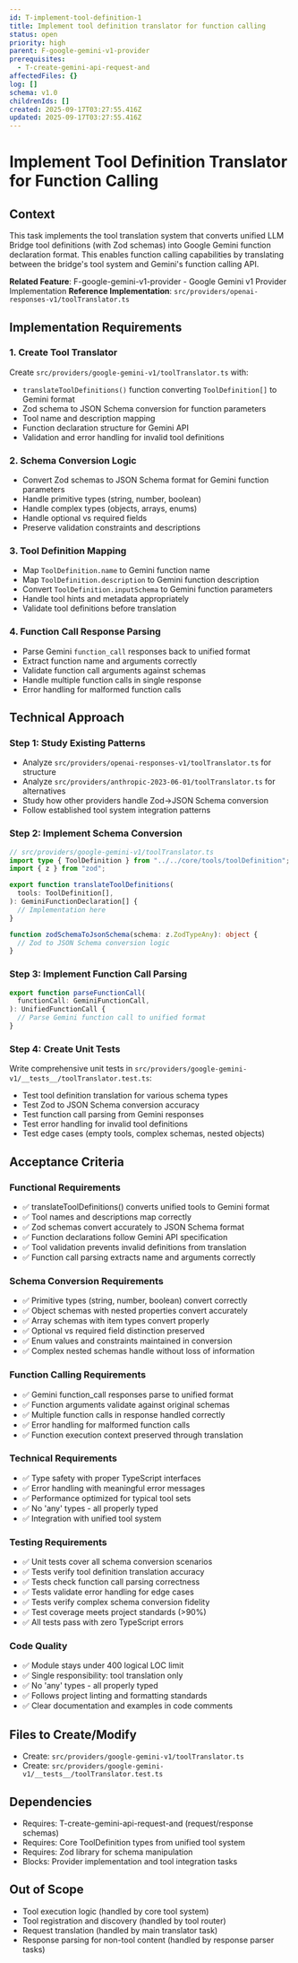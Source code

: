 ```yaml
---
id: T-implement-tool-definition-1
title: Implement tool definition translator for function calling
status: open
priority: high
parent: F-google-gemini-v1-provider
prerequisites:
  - T-create-gemini-api-request-and
affectedFiles: {}
log: []
schema: v1.0
childrenIds: []
created: 2025-09-17T03:27:55.416Z
updated: 2025-09-17T03:27:55.416Z
---
```


# Implement Tool Definition Translator for Function Calling

## Context

This task implements the tool translation system that converts unified LLM Bridge tool definitions (with Zod schemas) into Google Gemini function declaration format. This enables function calling capabilities by translating between the bridge's tool system and Gemini's function calling API.

**Related Feature**: F-google-gemini-v1-provider - Google Gemini v1 Provider Implementation
**Reference Implementation**: `src/providers/openai-responses-v1/toolTranslator.ts`

## Implementation Requirements

### 1. Create Tool Translator

Create `src/providers/google-gemini-v1/toolTranslator.ts` with:

- `translateToolDefinitions()` function converting `ToolDefinition[]` to Gemini format
- Zod schema to JSON Schema conversion for function parameters
- Tool name and description mapping
- Function declaration structure for Gemini API
- Validation and error handling for invalid tool definitions

### 2. Schema Conversion Logic

- Convert Zod schemas to JSON Schema format for Gemini function parameters
- Handle primitive types (string, number, boolean)
- Handle complex types (objects, arrays, enums)
- Handle optional vs required fields
- Preserve validation constraints and descriptions

### 3. Tool Definition Mapping

- Map `ToolDefinition.name` to Gemini function name
- Map `ToolDefinition.description` to Gemini function description
- Convert `ToolDefinition.inputSchema` to Gemini function parameters
- Handle tool hints and metadata appropriately
- Validate tool definitions before translation

### 4. Function Call Response Parsing

- Parse Gemini `function_call` responses back to unified format
- Extract function name and arguments correctly
- Validate function call arguments against schemas
- Handle multiple function calls in single response
- Error handling for malformed function calls

## Technical Approach

### Step 1: Study Existing Patterns

- Analyze `src/providers/openai-responses-v1/toolTranslator.ts` for structure
- Analyze `src/providers/anthropic-2023-06-01/toolTranslator.ts` for alternatives
- Study how other providers handle Zod→JSON Schema conversion
- Follow established tool system integration patterns

### Step 2: Implement Schema Conversion

```typescript
// src/providers/google-gemini-v1/toolTranslator.ts
import type { ToolDefinition } from "../../core/tools/toolDefinition";
import { z } from "zod";

export function translateToolDefinitions(
  tools: ToolDefinition[],
): GeminiFunctionDeclaration[] {
  // Implementation here
}

function zodSchemaToJsonSchema(schema: z.ZodTypeAny): object {
  // Zod to JSON Schema conversion logic
}
```

### Step 3: Implement Function Call Parsing

```typescript
export function parseFunctionCall(
  functionCall: GeminiFunctionCall,
): UnifiedFunctionCall {
  // Parse Gemini function call to unified format
}
```

### Step 4: Create Unit Tests

Write comprehensive unit tests in `src/providers/google-gemini-v1/__tests__/toolTranslator.test.ts`:

- Test tool definition translation for various schema types
- Test Zod to JSON Schema conversion accuracy
- Test function call parsing from Gemini responses
- Test error handling for invalid tool definitions
- Test edge cases (empty tools, complex schemas, nested objects)

## Acceptance Criteria

### Functional Requirements

- ✅ translateToolDefinitions() converts unified tools to Gemini format
- ✅ Tool names and descriptions map correctly
- ✅ Zod schemas convert accurately to JSON Schema format
- ✅ Function declarations follow Gemini API specification
- ✅ Tool validation prevents invalid definitions from translation
- ✅ Function call parsing extracts name and arguments correctly

### Schema Conversion Requirements

- ✅ Primitive types (string, number, boolean) convert correctly
- ✅ Object schemas with nested properties convert accurately
- ✅ Array schemas with item types convert properly
- ✅ Optional vs required field distinction preserved
- ✅ Enum values and constraints maintained in conversion
- ✅ Complex nested schemas handle without loss of information

### Function Calling Requirements

- ✅ Gemini function_call responses parse to unified format
- ✅ Function arguments validate against original schemas
- ✅ Multiple function calls in response handled correctly
- ✅ Error handling for malformed function calls
- ✅ Function execution context preserved through translation

### Technical Requirements

- ✅ Type safety with proper TypeScript interfaces
- ✅ Error handling with meaningful error messages
- ✅ Performance optimized for typical tool sets
- ✅ No 'any' types - all properly typed
- ✅ Integration with unified tool system

### Testing Requirements

- ✅ Unit tests cover all schema conversion scenarios
- ✅ Tests verify tool definition translation accuracy
- ✅ Tests check function call parsing correctness
- ✅ Tests validate error handling for edge cases
- ✅ Tests verify complex schema conversion fidelity
- ✅ Test coverage meets project standards (>90%)
- ✅ All tests pass with zero TypeScript errors

### Code Quality

- ✅ Module stays under 400 logical LOC limit
- ✅ Single responsibility: tool translation only
- ✅ No 'any' types - all properly typed
- ✅ Follows project linting and formatting standards
- ✅ Clear documentation and examples in code comments

## Files to Create/Modify

- Create: `src/providers/google-gemini-v1/toolTranslator.ts`
- Create: `src/providers/google-gemini-v1/__tests__/toolTranslator.test.ts`

## Dependencies

- Requires: T-create-gemini-api-request-and (request/response schemas)
- Requires: Core ToolDefinition types from unified tool system
- Requires: Zod library for schema manipulation
- Blocks: Provider implementation and tool integration tasks

## Out of Scope

- Tool execution logic (handled by core tool system)
- Tool registration and discovery (handled by tool router)
- Request translation (handled by main translator task)
- Response parsing for non-tool content (handled by response parser tasks)
